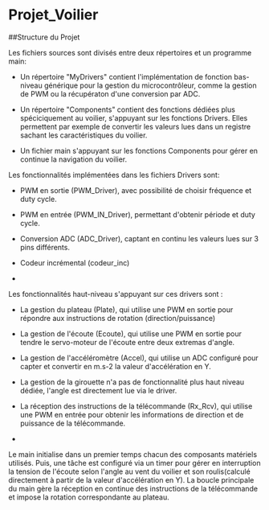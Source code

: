 # Projet_Voilier

##Structure du Projet

Les fichiers sources sont divisés entre deux répertoires et un programme main:

* Un répertoire "MyDrivers" contient l'implémentation de fonction bas-niveau générique pour la gestion du microcontrôleur, comme la gestion de PWM ou la récupératon d'une conversion par ADC.

* Un répertoire "Components" contient des fonctions dédiées plus spéciciquement au voilier, s'appuyant sur les fonctions Drivers. Elles permettent par exemple de convertir les valeurs lues dans un registre sachant les caractéristiques du voilier.

* Un fichier main s'appuyant sur les fonctions Components pour gérer en continue la navigation du voilier.

Les fonctionnalités implémentées dans les fichiers Drivers sont:

* PWM en sortie (PWM_Driver), avec possibilité de choisir fréquence et duty cycle.

* PWM en entrée (PWM_IN_Driver), permettant d'obtenir période et duty cycle.

* Conversion ADC (ADC_Driver), captant en continu les valeurs lues sur 3 pins différents.

* Codeur incrémental (codeur_inc)

* 

Les fonctionnalités haut-niveau s'appuyant sur ces drivers sont : 

* La gestion du plateau (Plate), qui utilise une PWM en sortie pour répondre aux instructions de rotation (direction/puissance)

* La gestion de l'écoute (Ecoute), qui utilise une PWM en sortie pour tendre le servo-moteur de l'écoute entre deux extremas d'angle.

* La gestion de l'accéléromètre (Accel), qui utilise un ADC configuré pour capter et convertir en m.s-2 la valeur d'accélération en Y.

* La gestion de la girouette n'a pas de fonctionnalité plus haut niveau dédiée, l'angle est directement lue via le driver.

* La réception des instructions de la télécommande (Rx_Rcv), qui utilise une PWM en entrée pour obtenir les informations de direction et de puissance de la télécommande.

*

Le main initialise dans un premier temps chacun des composants matériels utilisés. Puis, une tâche est configuré via un timer pour gérer en interruption la tension de l'écoute selon l'angle au vent du voilier et son roulis(calculé directement à partir de la valeur d'accélération en Y). 
La boucle principale du main gère la réception en continue des instructions de la télécommande et impose la rotation correspondante au plateau.


